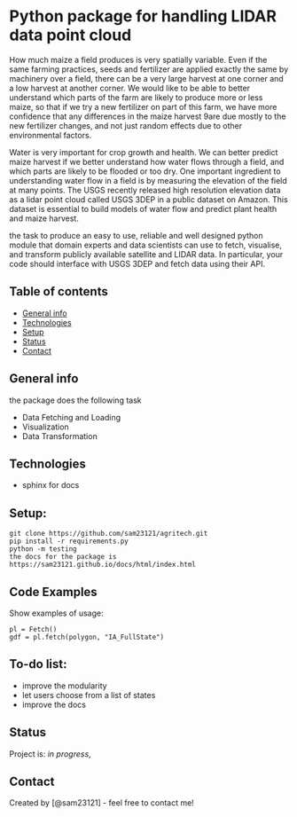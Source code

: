 # Python package for handling LIDAR data point cloud 
How much maize a field produces is very spatially variable. Even if the same farming practices, seeds and fertilizer are applied exactly the same by machinery over a field, there can be a very large harvest at one corner and a low harvest at another corner.  We would like to be able to better understand which parts of the farm are likely to produce more or less maize, so that if we try a new fertilizer on part of this farm, we have more confidence that any differences in the maize harvest 9are due mostly to the new fertilizer changes, and not just random effects due to other environmental factors. 

Water is very important for crop growth and health.  We can better predict maize harvest if we better understand how water flows through a field, and which parts are likely to be flooded or too dry. One important ingredient to understanding water flow in a field is by measuring the elevation of the field at many points. The USGS recently released high resolution elevation data as a lidar point cloud called USGS 3DEP in a public dataset on Amazon. This dataset is essential to build models of water flow and predict plant health and maize harvest.

the task to produce an easy to use, reliable and well designed python module that domain experts and data scientists can use to fetch, visualise, and transform publicly available satellite and LIDAR data. In particular, your code should interface with USGS 3DEP and fetch data using their API.

## Table of contents
* [General info](#general-info)
* [Technologies](#technologies)
* [Setup](#setup)
* [Status](#status)
* [Contact](#contact)

## General info
the package does the following task 
- Data Fetching and Loading
- Visualization
- Data Transformation


## Technologies
* sphinx for docs


## Setup:
```
git clone https://github.com/sam23121/agritech.git
pip install -r requirements.py
python -m testing
the docs for the package is https://sam23121.github.io/docs/html/index.html
```

## Code Examples
Show examples of usage:
```
pl = Fetch()
gdf = pl.fetch(polygon, "IA_FullState")
```




## To-do list:
* improve the modularity
* let users choose from a list of states
* improve the docs

## Status
Project is: _in progress_,



## Contact
Created by [@sam23121] - feel free to contact me!
